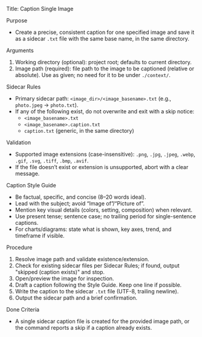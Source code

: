 Title: Caption Single Image

Purpose
- Create a precise, consistent caption for one specified image and save it as a sidecar `.txt` file with the same base name, in the same directory.

Arguments
1) Working directory (optional): project root; defaults to current directory.
2) Image path (required): file path to the image to be captioned (relative or absolute). Use as given; no need for it to be under `./context/`.

Sidecar Rules
- Primary sidecar path: `<image_dir>/<image_basename>.txt` (e.g., `photo.jpeg` -> `photo.txt`).
- If any of the following exist, do not overwrite and exit with a skip notice:
  - `<image_basename>.txt`
  - `<image_basename>.caption.txt`
  - `caption.txt` (generic, in the same directory)

Validation
- Supported image extensions (case-insensitive): `.png`, `.jpg`, `.jpeg`, `.webp`, `.gif`, `.svg`, `.tiff`, `.bmp`, `.avif`.
- If the file doesn’t exist or extension is unsupported, abort with a clear message.

Caption Style Guide
- Be factual, specific, and concise (8–20 words ideal).
- Lead with the subject; avoid “Image of”/“Picture of”.
- Mention key visual details (colors, setting, composition) when relevant.
- Use present tense; sentence case; no trailing period for single-sentence captions.
- For charts/diagrams: state what is shown, key axes, trend, and timeframe if visible.

Procedure
1) Resolve image path and validate existence/extension.
2) Check for existing sidecar files per Sidecar Rules; if found, output "skipped (caption exists)" and stop.
3) Open/preview the image for inspection.
4) Draft a caption following the Style Guide. Keep one line if possible.
5) Write the caption to the sidecar `.txt` file (UTF-8, trailing newline).
6) Output the sidecar path and a brief confirmation.

Done Criteria
- A single sidecar caption file is created for the provided image path, or the command reports a skip if a caption already exists.
